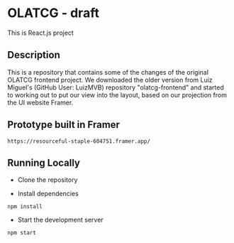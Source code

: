 # OLATCG - draft

This is React.js project  

## Description 

This is a repository that contains some of the changes of the original OLATCG frontend project. We downloaded the older version from Luiz Miguel's (GitHub User: LuizMVB) repository "olatcg-frontend" and started to working out to put our view into the layout, based on our projection from the UI website Framer.

## Prototype built in Framer

```shell
https://resourceful-staple-604751.framer.app/
```

## Running Locally 

- Clone the repository

- Install dependencies

```shell
npm install
```

- Start the development server

```shell
npm start
```
